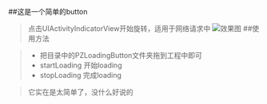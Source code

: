 ##这是一个简单的button
> 点击UIActivityIndicatorView开始旋转，适用于网络请求中
![效果图](http://7xil26.com1.z0.glb.clouddn.com/PZLoadingButton.gif)
##使用方法

>* 把目录中的PZLoadingButton文件夹拖到工程中即可 
>* startLoading 开始loading
>* stopLoading 完成loading

>它实在是太简单了，没什么好说的
